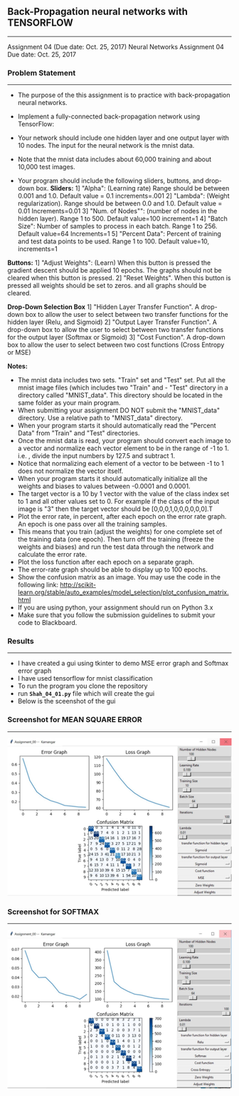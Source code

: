 
## Back-Propagation neural networks with TENSORFLOW 
----

[image01]: ./screenshots/MSE.JPG "MSE"
[image02]: ./screenshots/SoftMax.JPG "SoftMax"

Assignment 04 (Due date: Oct. 25, 2017)
Neural Networks
Assignment 04
Due date: Oct. 25, 2017
 
### Problem Statement
---
 - The purpose of the this assignment is to practice with back-propagation neural networks.
 
 - Implement a fully-connected back-propagation network using TensorFlow:
 - Your network should include one hidden layer and one output layer with 10 nodes. The input for the neural network is the mnist data. 
 - Note that the mnist data includes about 60,000 training and about 10,000 test images.
 - Your program should include the following sliders, buttons, and drop-down box.
 **Sliders:**
   1] "Alpha": (Learning rate) Range should be between 0.001 and 1.0. Default value = 0.1 increments=.001
   2] "Lambda": (Weight regularization). Range should be between 0.0 and 1.0. Default value = 0.01 Increments=0.01
   3] "Num. of Nodes"": (number of nodes in the hidden layer). Range 1 to 500. Default value=100  increment=1
   4] "Batch Size": Number of samples to process in each batch. Range 1 to 256. Default value=64 Increments=1
   5] "Percent Data": Percent of training and test data points to be used. Range 1 to 100. Default value=10, increments=1

  **Buttons:**
   1] "Adjust Weights": (Learn) When this button is pressed the gradient descent should be applied 10 epochs. The graphs should not be cleared when this button is pressed.
   2] "Reset Weights". When this button is pressed all weights should be set to zeros. and all graphs should be cleared.
 
  **Drop-Down Selection Box**
   1] "Hidden Layer Transfer Function". A drop-down box to allow the user to select between two transfer functions for the hidden layer (Relu, and Sigmoid)
   2] "Output Layer Transfer Function". A drop-down box to allow the user to select between two transfer functions for the output layer (Softmax or Sigmoid)
   3] "Cost Function". A drop-down box to allow the user to select between two cost functions (Cross Entropy or MSE)

  **Notes:**
  - The mnist data includes two sets. "Train" set and "Test" set. Put all the mnist image files (which includes two "Train" and   - "Test" directory in a directory called "MNIST_data". This directory should be located in the same folder as your main program.
  - When submitting your assignment DO NOT submit the "MNIST_data" directory. Use a relative path to "MNIST_data" directory.
  - When your program starts it should automatically read the "Percent Data" from "Train" and "Test" directories. 
  - Once the mnist data is read, your program should convert each image to a vector and normalize each vector element to be in the range of -1 to 1. i.e. , divide the input numbers by 127.5 and subtract 1. 
  - Notice that normalizing each element of a vector to be between -1 to 1 does not normalize the vector itself.
  - When your program starts it should automatically initialize all the weights and biases to values between -0.0001 and 0.0001.
  - The target vector is a 10 by 1 vector with the value of the class index set to 1 and all other values set to 0. For example if the class of the input image is "3" then the target vector should be [0,0,0,1,0,0,0,0,0,0].T
  - Plot the error rate, in percent, after each epoch on the error rate graph. An epoch is one pass over all the training samples. 
  - This means that you train (adjust the weights) for one complete set of the training data (one epoch). Then turn off the training (freeze the weights and biases) and run the test data through the network and calculate the error rate.
  - Plot the loss function after each epoch on a separate graph.
  - The error-rate graph should be able to display up to 100 epochs.
  - Show the confusion matrix as an image. You may use the code in the following link: http://scikit-learn.org/stable/auto_examples/model_selection/plot_confusion_matrix.html
  - If you are using python, your assignment should run on Python 3.x
  - Make sure that you follow the submission guidelines to submit your code to Blackboard.
 
### Results 
---
- I have created a gui using tkinter to demo MSE error graph and Softmax error graph
- I have used tensorflow for mnist classification
- To run the program you clone the repository
- run **`Shah_04_01.py`** file which will create the gui
- Below is the sceenshot of the gui

### Screenshot for MEAN SQUARE ERROR 
---
![SCREEENSHOT][image01]

### Screenshot for SOFTMAX
---
![SCREEENSHOT][image02]

